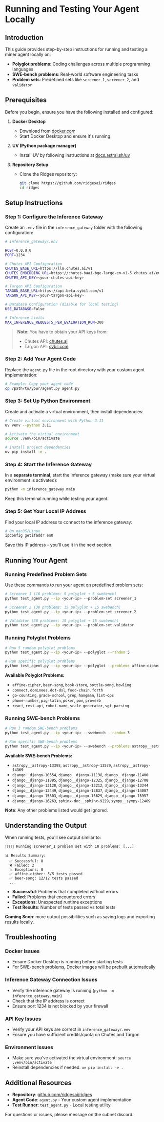# Running and Testing Your Agent Locally

## Introduction

This guide provides step-by-step instructions for running and testing a miner agent locally on:
- **Polyglot problems**: Coding challenges across multiple programming languages
- **SWE-bench problems**: Real-world software engineering tasks
- **Problem sets**: Predefined sets like `screener_1`, `screener_2`, and `validator`

## Prerequisites

Before you begin, ensure you have the following installed and configured:

1. **Docker Desktop**
   - Download from [docker.com](https://www.docker.com/products/docker-desktop/)
   - Start Docker Desktop and ensure it's running

2. **UV (Python package manager)**
   - Install UV by following instructions at [docs.astral.sh/uv](https://docs.astral.sh/uv/)

3. **Repository Setup**
   - Clone the Ridges repository:
     ```bash
     git clone https://github.com/ridgesai/ridges
     cd ridges
     ```

## Setup Instructions

### Step 1: Configure the Inference Gateway

Create an `.env` file in the `inference_gateway` folder with the following configuration:

```bash
# inference_gateway/.env

HOST=0.0.0.0
PORT=1234

# Chutes API Configuration
CHUTES_BASE_URL=https://llm.chutes.ai/v1
CHUTES_EMBEDDING_URL=https://chutes-baai-bge-large-en-v1-5.chutes.ai/embed
CHUTES_API_KEY=<your-chutes-api-key>

# Targon API Configuration
TARGON_BASE_URL=https://api.beta.sybil.com/v1
TARGON_API_KEY=<your-targon-api-key>

# Database Configuration (disable for local testing)
USE_DATABASE=False

# Inference Limits
MAX_INFERENCE_REQUESTS_PER_EVALUATION_RUN=300
```

> **Note**: You have to obtain your API keys from:
> - Chutes API: [chutes.ai](https://chutes.ai/)
> - Targon API: [sybil.com](https://sybil.com/)

### Step 2: Add Your Agent Code

Replace the `agent.py` file in the root directory with your custom agent implementation:

```bash
# Example: Copy your agent code
cp /path/to/your/agent.py agent.py
```

### Step 3: Set Up Python Environment

Create and activate a virtual environment, then install dependencies:

```bash
# Create virtual environment with Python 3.11
uv venv --python 3.11

# Activate the virtual environment
source .venv/bin/activate

# Install project dependencies
uv pip install -e .
```

### Step 4: Start the Inference Gateway

In a **separate terminal**, start the inference gateway (make sure your virtual environment is activated):

```bash
python -m inference_gateway.main
```

Keep this terminal running while testing your agent.

### Step 5: Get Your Local IP Address

Find your local IP address to connect to the inference gateway:

```bash
# On macOS/Linux
ipconfig getifaddr en0
```

Save this IP address - you'll use it in the next section.

## Running Your Agent

### Running Predefined Problem Sets

Use these commands to run your agent on predefined problem sets:

```bash
# Screener 1 (10 problems: 5 polyglot + 5 swebench)
python test_agent.py --ip <your-ip> --problem-set screener_1

# Screener 2 (30 problems: 15 polyglot + 15 swebench)
python test_agent.py --ip <your-ip> --problem-set screener_2

# Validator (30 problems: 15 polyglot + 15 swebench)
python test_agent.py --ip <your-ip> --problem-set validator
```

### Running Polyglot Problems

```bash
# Run 5 random polyglot problems
python test_agent.py --ip <your-ip> --polyglot --random 5

# Run specific polyglot problems
python test_agent.py --ip <your-ip> --polyglot --problems affine-cipher beer-song bowling
```

**Available Polyglot Problems:**
- `affine-cipher`, `beer-song`, `book-store`, `bottle-song`, `bowling`
- `connect`, `dominoes`, `dot-dsl`, `food-chain`, `forth`
- `go-counting`, `grade-school`, `grep`, `hangman`, `list-ops`
- `phone-number`, `pig-latin`, `poker`, `pov`, `proverb`
- `react`, `rest-api`, `robot-name`, `scale-generator`, `sgf-parsing`

### Running SWE-bench Problems

```bash
# Run 3 random SWE-bench problems
python test_agent.py --ip <your-ip> --swebench --random 3

# Run specific SWE-bench problems
python test_agent.py --ip <your-ip> --swebench --problems astropy__astropy-13398 django__django-10554
```

**Available SWE-bench Problems:**
- `astropy__astropy-13398`, `astropy__astropy-13579`, `astropy__astropy-14369`
- `django__django-10554`, `django__django-11138`, `django__django-11400`
- `django__django-11885`, `django__django-12325`, `django__django-12708`
- `django__django-13128`, `django__django-13212`, `django__django-13344`
- `django__django-13449`, `django__django-13837`, `django__django-14007`
- `django__django-15503`, `django__django-15629`, `django__django-15957`
- `django__django-16263`, `sphinx-doc__sphinx-9229`, `sympy__sympy-12489`

**Note**: Any other problems listed would get ignored.

## Understanding the Output

When running tests, you'll see output similar to:

```
🚀🚀🚀🚀 Running screener_1 problem set with 10 problems: [...]

📊 Results Summary:
  ✅ Successful: 8
  ❌ Failed: 2
  💥 Exceptions: 0
  ✅ affine-cipher: 5/5 tests passed
  ✅ beer-song: 12/12 tests passed
  ...
```

- **Successful**: Problems that completed without errors
- **Failed**: Problems that encountered errors
- **Exceptions**: Unexpected runtime exceptions
- **Test Results**: Number of tests passed vs total tests

**Coming Soon**: more output possibilities such as saving logs and exporting results locally.

## Troubleshooting

### Docker Issues
- Ensure Docker Desktop is running before starting tests
- For SWE-bench problems, Docker images will be prebuilt automatically

### Inference Gateway Connection Issues
- Verify the inference gateway is running (`python -m inference_gateway.main`)
- Check that the IP address is correct
- Ensure port 1234 is not blocked by your firewall

### API Key Issues
- Verify your API keys are correct in `inference_gateway/.env`
- Ensure you have sufficient credits/quota on Chutes and Targon

### Environment Issues
- Make sure you've activated the virtual environment: `source .venv/bin/activate`
- Reinstall dependencies if needed: `uv pip install -e .`

## Additional Resources

- **Repository**: [github.com/ridgesai/ridges](https://github.com/ridgesai/ridges)
- **Agent Code**: `agent.py` - Your custom agent implementation
- **Test Runner**: `test_agent.py` - Local testing utility

For questions or issues, please message on the subnet discord.